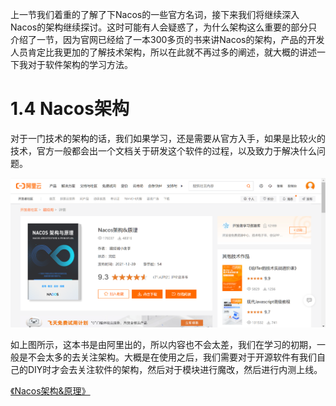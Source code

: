 上一节我们着重的了解了下Nacos的一些官方名词，接下来我们将继续深入Nacos的架构继续探讨。这时可能有人会疑惑了，为什么架构这么重要的部分只介绍了一节，因为官网已经给了一本300多页的书来讲Nacos的架构，产品的开发人员肯定比我更加的了解技术架构，所以在此就不再过多的阐述，就大概的讲述一下我对于软件架构的学习方法。

# 1.4 Nacos架构

对于一门技术的架构的话，我们如果学习，还是需要从官方入手，如果是比较火的技术，官方一般都会出一个文档关于研发这个软件的过程，以及致力于解决什么问题。

![](../images/20230927175436.png)

如上图所示，这本书是由阿里出的，所以内容也不会太差，我们在学习的初期，一般是不会太多的去关注架构。大概是在使用之后，我们需要对于开源软件有我们自己的DIY时才会去关注软件的架构，然后对于模块进行魔改，然后进行内测上线。

[《Nacos架构&原理》](https://developer.aliyun.com/ebook/download/36?spm=a2c6h.26392459.ebook-detail.3.31b934e2cj9sjN)